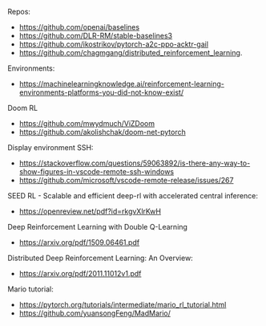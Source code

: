 Repos:
- https://github.com/openai/baselines
- https://github.com/DLR-RM/stable-baselines3
- https://github.com/ikostrikov/pytorch-a2c-ppo-acktr-gail
- https://github.com/chagmgang/distributed_reinforcement_learning.  

Environments:
- https://machinelearningknowledge.ai/reinforcement-learning-environments-platforms-you-did-not-know-exist/

Doom RL
- https://github.com/mwydmuch/ViZDoom
- https://github.com/akolishchak/doom-net-pytorch

Display environment SSH: 
- https://stackoverflow.com/questions/59063892/is-there-any-way-to-show-figures-in-vscode-remote-ssh-windows
- https://github.com/microsoft/vscode-remote-release/issues/267

SEED RL - Scalable and efficient deep-rl with accelerated central inference:
- https://openreview.net/pdf?id=rkgvXlrKwH

Deep Reinforcement Learning with Double Q-Learning
- https://arxiv.org/pdf/1509.06461.pdf

Distributed Deep Reinforcement Learning: An Overview:
- https://arxiv.org/pdf/2011.11012v1.pdf

Mario tutorial:
- https://pytorch.org/tutorials/intermediate/mario_rl_tutorial.html
- https://github.com/yuansongFeng/MadMario/